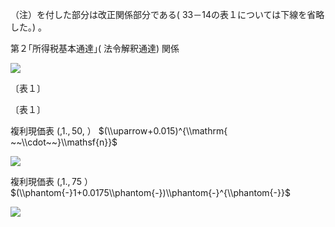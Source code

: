 （注）を付した部分は改正関係部分である( 33－14の表１については下線を省略した｡) 。

第２｢所得税基本通達｣( 法令解釈通達) 関係

![](https://www.nta.go.jp/tmp/ceed91a9-c14e-4959-8979-460d856a2045/images/6e431b62e86daefb35835b9e8a906698879cd011a7754f2464831e1d5a5b2292.jpg)

〔表１〕

〔表１〕

複利現価表 $(,1.,50,%$ ） $(\\uparrow+0.015)^{\\mathrm{ ~~\\cdot~~}\\mathsf{n}}$

![](https://www.nta.go.jp/tmp/ceed91a9-c14e-4959-8979-460d856a2045/images/540bbd5532be13f75622cb02b092d2e18c7c99caea6b0b6a23f6a53ee53461e8.jpg)

複利現価表 $(,1.,75%$ ） $(\\phantom{-}1+0.0175\\phantom{-})\\phantom{-}^{\\phantom{-}}$

![](https://www.nta.go.jp/tmp/ceed91a9-c14e-4959-8979-460d856a2045/images/75c3fdd82832cc09821ae6a5b18998f0b05c6352406113166d81807e955c12b9.jpg)